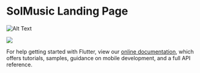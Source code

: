 # SolMusic Landing Page




####    



![Alt Text](https://s7.gifyu.com/images/Videos1-1.gif)

![](http://www.reactiongifs.us/wp-content/uploads/2013/10/nuh_uh_conan_obrien.gif)







For help getting started with Flutter, view our
[online documentation](https://flutter.dev/docs), which offers tutorials,
samples, guidance on mobile development, and a full API reference.
